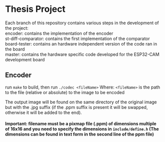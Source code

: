 # Thesis Project
 Each branch of this repository contains various steps in the development of the project:\
 encoder: contains the implementation of the encoder\
 st-diff-comparator: contains the first implementation of the comparator\
 board-tester: contains an hardware independent version of the code ran in the board\
 master: contains the hardware specific code developed for the ESP32-CAM development board
## Encoder
 run ``
 make
 ``
 to build, then run 
 ``
 ./codec <fileName>
 ``
 Where: ``<fileName>`` is the path to the file (relative or absolute) to the image to be encoded

The output image will be found on the same directory of the original image but with the .jpg suffix (if the .ppm suffix is present it will be swapped, otherwise it will be added to the end).
#### Important: filename must be a pixmap file (.ppm) of dimensions multiple of 16x16 and you need to specify the dimensions in ``include/define.h`` (The dimensions can be found in text form in the second line of the ppm file)
